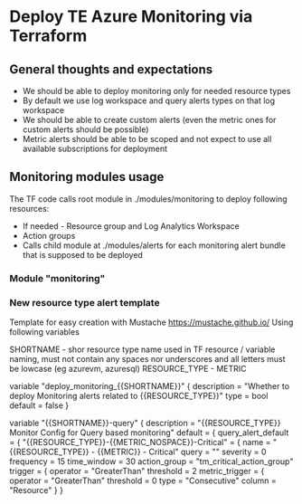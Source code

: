 # Deploy TE Azure Monitoring via Terraform

## General thoughts and expectations

- We should be able to deploy monitoring only for needed resource types
- By default we use log workspace and query alerts types on that log workspace
- We should be able to create custom alerts (even the metric ones for custom alerts should be possible)
- Metric alerts should be able to be scoped and not expect to use all available subscriptions for deployment

## Monitoring modules usage

The TF code calls root module in ./modules/monitoring to deploy following resources:
- If needed - Resource group and Log Analytics Workspace
- Action groups
- Calls child module at ./modules/alerts for each monitoring alert bundle that is supposed to be deployed

### Module "monitoring"

### New resource type alert template

Template for easy creation with Mustache https://mustache.github.io/
Using following variables

SHORTNAME - shor resource type name used in TF resource / variable naming, must not contain any spaces nor underscores and all letters must be lowcase (eg azurevm, azuresql) 
RESOURCE_TYPE - 
METRIC

variable "deploy_monitoring_{{SHORTNAME}}" {
  description = "Whether to deploy Monitoring alerts related to {{RESOURCE_TYPE}}"
  type        = bool
  default     = false
}

variable "{{SHORTNAME}}-query" {
  description = "{{RESOURCE_TYPE}} Monitor Config for Query based monitoring"
  default = {
    query_alert_default = {
      "{{RESOURCE_TYPE}}-{{METRIC_NOSPACE}}-Critical" = {
        name         = "{{RESOURCE_TYPE}} - {{METRIC}} - Critical"
        query        = ""
        severity     = 0
        frequency    = 15
        time_window  = 30
        action_group = "tm_critical_action_group"
        trigger = {
          operator  = "GreaterThan"
          threshold = 2
          metric_trigger = {
            operator  = "GreaterThan"
            threshold = 0
            type      = "Consecutive"
            column    = "Resource"
          }
        }